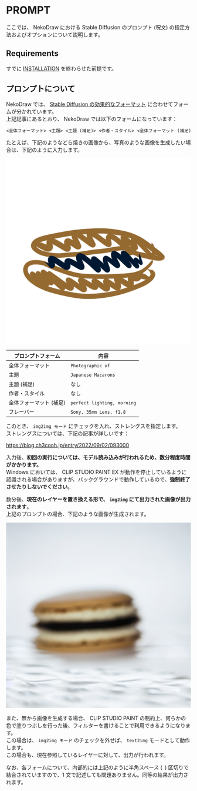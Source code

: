 # PROMPT

ここでは、 NekoDraw における Stable Diffusion のプロンプト (呪文) の指定方法およびオプションについて説明します。

## Requirements

すでに [INSTALLATION](./INSTALLATION.md) を終わらせた前提です。

## プロンプトについて

NekoDraw では、 [Stable Diffusion の効果的なフォーマット](https://zenn.dev/hagakun_dev/articles/b178e669b2dbe0) に合わせてフォームが分かれています。  
上記記事にあるとおり、 NekoDraw では以下のフォームになっています：

```txt
<全体フォーマット> <主題> <主題 (補足)> <作者・スタイル> <全体フォーマット (補足)> <フレーバー>
```

たとえば、下記のようなどら焼きの画像から、写真のような画像を生成したい場合は、下記のように入力します。

![](../assets/image.png)

| プロンプトフォーム      | 内容                        |
| ----------------------- | --------------------------- |
| 全体フォーマット        | `Photographic of`           |
| 主題                    | `Japanese Macarons`         |
| 主題 (補足)             | なし                        |
| 作者・スタイル          | なし                        |
| 全体フォーマット (補足) | `perfect lighting, morning` |
| フレーバー              | `Sony, 35mm Lens, f1.8`     |

このとき、 `img2img モード` にチェックを入れ、ストレングスを指定します。  
ストレングスについては、下記の記事が詳しいです：

https://blog.ch3cooh.jp/entry/2022/09/02/093000

入力後、**初回の実行については、モデル読み込みが行われるため、数分程度時間がかかります。**  
Windows においては、 CLIP STUDIO PAINT EX が動作を停止しているように認識される場合がありますが、バックグラウンドで動作しているので、**強制終了させたりしないでください**。

数分後、**現在のレイヤーを置き換える形で、 `img2img` にて出力された画像が出力されます**。  
上記のプロンプトの場合、下記のような画像が生成されます。

![](../assets/image2.png)

また、無から画像を生成する場合、 CLIP STUDIO PAINT の制約上、何らかの色で塗りつぶしを行った後、フィルターを書けることで利用できるようになります。  
この場合は、 `img2img モード` のチェックを外せば、 `text2img` モードとして動作します。  
この場合も、現在参照しているレイヤーに対して、出力が行われます。

なお、各フォームについて、内部的には上記のように半角スペース (` `) 区切りで結合されていますので、1 文で記述しても問題ありません。同等の結果が出力されます。
